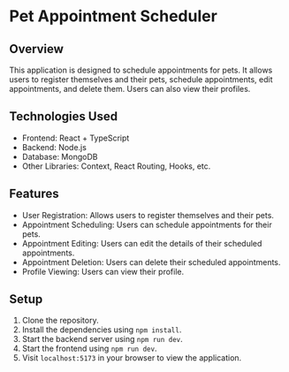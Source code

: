 # Pet Appointment Scheduler

## Overview

This application is designed to schedule appointments for pets. It allows users to register themselves and their pets, schedule appointments, edit appointments, and delete them. Users can also view their profiles.

## Technologies Used

- Frontend: React + TypeScript
- Backend: Node.js
- Database: MongoDB
- Other Libraries: Context, React Routing, Hooks, etc.

## Features

- User Registration: Allows users to register themselves and their pets.
- Appointment Scheduling: Users can schedule appointments for their pets.
- Appointment Editing: Users can edit the details of their scheduled appointments.
- Appointment Deletion: Users can delete their scheduled appointments.
- Profile Viewing: Users can view their profile.

## Setup

1. Clone the repository.
2. Install the dependencies using `npm install`.
3. Start the backend server using `npm run dev`.
4. Start the frontend using `npm run dev`.
5. Visit `localhost:5173` in your browser to view the application.
